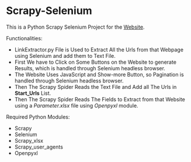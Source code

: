 # Scrapy-Selenium
This is a Python Scrapy Selenium Project for the [Website](https://www.heiminfo.ch/institutionen).

Functionalities:
* LinkExtractor.py File is Used to Extract All the Urls from that Webpage using Selenium and add them to Text File.
* First We have to Click on Some Buttons on the Website to generate Results, which is handled through Selenium headless browser.
* The Website Uses JavaScript and Show-more Button, so Pagination is handled through Selenium headless browser.
* Then The Scrapy Spider Reads the Text File and Add all The Urls in **Start_Urls** List.
* Then The Scrapy Spider Reads The Fields to Extract from that Website using a *Parameter.xlsx* file using *Openpyxl* module.

Required Python Modules:
* Scrapy
* Selenium
* Scrapy_xlsx
* Scrapy_user_agents
* Openpyxl
